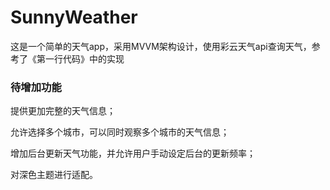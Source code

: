 # SunnyWeather
这是一个简单的天气app，采用MVVM架构设计，使用彩云天气api查询天气，参考了《第一行代码》中的实现

### 待增加功能
提供更加完整的天气信息；

允许选择多个城市，可以同时观察多个城市的天气信息；

增加后台更新天气功能，并允许用户手动设定后台的更新频率；

对深色主题进行适配。
